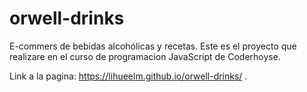 # orwell-drinks
E-commers de bebidas alcohólicas y recetas.
Este es el proyecto que realizare en el curso de programacion JavaScript de Coderhoyse.

Link a la pagina: https://lihueelm.github.io/orwell-drinks/ . 

